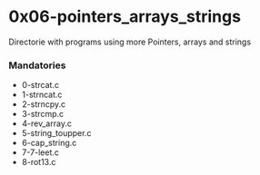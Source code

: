 # 0x06-pointers_arrays_strings
Directorie with programs using more Pointers, arrays and strings
### Mandatories
* 0-strcat.c
* 1-strncat.c
* 2-strncpy.c
* 3-strcmp.c
* 4-rev_array.c
* 5-string_toupper.c
* 6-cap_string.c
* 7-7-leet.c
* 8-rot13.c
